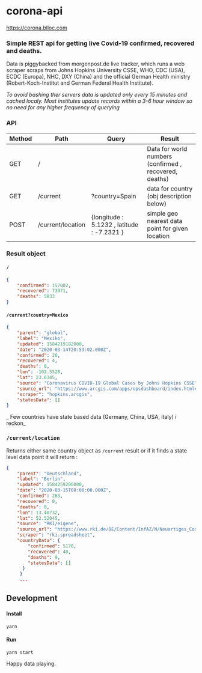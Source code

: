 # corona-api
https://corona.blloc.com


### Simple REST api for getting live Covid-19 confirmed, recovered and deaths. 
Data is piggybacked from morgenpost.de live tracker, which runs a web scraper scraps from Johns Hopkins University CSSE, WHO, CDC (USA), ECDC (Europa), NHC, DXY (China) and the official German Health ministry (Robert-Koch-Institut and German Federal Health Institute).

_To avoid bashing ther servers data is updated only every 15 minutes and cached localy. Most institutes update records within a 3-6 hour window so no need for any higher frequency of querying_ 

### API
Method | Path | Query | Result
---- | --- | --- | ---
GET | / | | Data for world numbers (confirmed , recovered, deaths)
GET | /current | ?country=Spain | data for country (obj description below)
POST | /current/location | {longitude : 5.1232 , latitude : -7.2321 } | simple geo nearest data point for given location

### Result object

#### ```/``` 
```json
{
    "confirmed": 157002,
    "recovered": 73971,
    "deaths": 5833
}
```

#### ```/current?country=Mexico```
```json
{
    "parent": "global",
    "label": "Mexiko",
    "updated": 1584219182000,
    "date": "2020-03-14T20:53:02.000Z",
    "confirmed": 26,
    "recovered": 4,
    "deaths": 0,
    "lon": -102.5528,
    "lat": 23.6345,
    "source": "Coronavirus COVID-19 Global Cases by Johns Hopkins CSSE",
    "source_url": "https://www.arcgis.com/apps/opsdashboard/index.html#/bda7594740fd40299423467b48e9ecf6",
    "scraper": "hopkins.arcgis",
    "statesData": [] 
}
```
_ Few countries have state based data (Germany, China, USA, Italy) i reckon_

### ```/current/location```
Returns either same  country object as ```/current``` result or if it finds a state level data point it will return : 
```json
{
    "parent": "Deutschland",
    "label": "Berlin",
    "updated": 1584259200000,
    "date": "2020-03-15T08:00:00.000Z",
    "confirmed": 263,
    "recovered": 0,
    "deaths": 0,
    "lon": 13.40732,
    "lat": 52.52045,
    "source": "RKI/eigene",
    "source_url": "https://www.rki.de/DE/Content/InfAZ/N/Neuartiges_Coronavirus/Fallzahlen.html",
    "scraper": "rki.spreadsheet",
    "countryData": {
        "confirmed": 5178,
        "recovered": 48,
        "deaths": 9,
        "statesData": []
      }
     }
     ...
```

## Development

#### Install 
```
yarn 
```
#### Run
```
yarn start
```

Happy data playing. 

